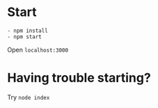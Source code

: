 # Start
```
- npm install
- npm start
```
Open `localhost:3000`

# Having trouble starting?
Try `node index`
